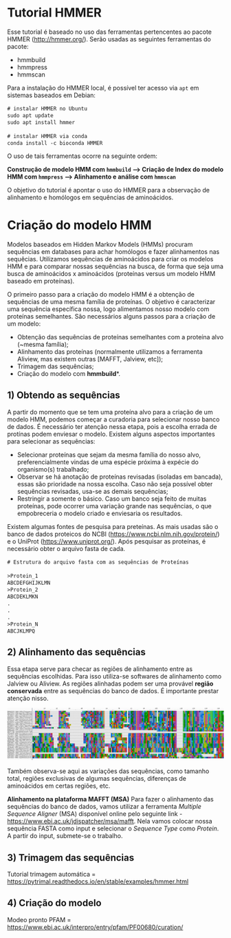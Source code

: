 # Tutorial HMMER
Esse tutorial é baseado no uso das ferramentas pertencentes ao pacote HMMER (http://hmmer.org/). Serão usadas as seguintes ferramentas do pacote:
- hmmbuild
- hmmpress
- hmmscan
  
Para a instalação do HMMER local, é possível ter acesso via `apt` em sistemas baseados em Debian:
```
# instalar HMMER no Ubuntu
sudo apt update
sudo apt install hmmer

# instalar HMMER via conda
conda install -c bioconda HMMER
```
O uso de tais ferramentas ocorre na seguinte ordem:

**Construção de modelo HMM com `hmmbuild`  --> Criação de Index do modelo HMM com `hmmpress` --> Alinhamento e análise com `hmmscan`**

O objetivo do tutorial é apontar o uso do HMMER para a observação de alinhamento e homólogos em sequências de aminoácidos.

# Criação do modelo HMM
Modelos baseados em Hidden Markov Models (HMMs) procuram sequências em databases para achar homólogos e fazer alinhamentos nas sequêcias. Utilizamos sequências de aminoácidos para criar os modelos HMM e para comparar nossas sequências na busca, de forma que seja uma busca de aminoácidos x aminoácidos (proteínas versus um modelo HMM baseado em proteínas).

O primeiro passo para a criação do modelo HMM é a obtenção de sequências de uma mesma família de proteínas. O objetivo é caracterizar uma sequência específica nossa, logo alimentamos nosso modelo com proteínas semelhantes.
São necessários alguns passos para a criação de um modelo:
- Obtenção das sequências de proteínas semelhantes com a proteína alvo (~mesma família);
- Alinhamento das proteínas (normalmente utilizamos a ferramenta Aliview, mas existem outras [MAFFT, Jalview, etc]);
- Trimagem das sequências;
- Criação do modelo com **hmmbuild***.

## 1) Obtendo as sequências
A partir do momento que se tem uma proteína alvo para a criação de um modelo HMM, podemos começar a curadoria para selecionar nosso banco de dados. É necessário ter atenção nessa etapa, pois a escolha errada de protínas podem enviesar o modelo. Existem alguns aspectos importantes para selecionar as sequências:
- Selecionar proteínas que sejam da mesma família do nosso alvo, preferencialmente vindas de uma espécie próxima à expécie do organismo(s) trabalhado;
- Observar se há anotação de proteínas revisadas (isoladas em bancada), essas são prioridade na nossa escolha. Caso não seja possível obter sequências revisadas, usa-se as demais sequências;
- Restringir a somente o básico. Caso um banco seja feito de muitas proteínas, pode ocorrer uma variação grande nas sequências, o que empobreceria o modelo criado e enviesaria os resultados.

Existem algumas fontes de pesquisa para preteínas. As mais usadas são o banco de dados proteicos do NCBI (https://www.ncbi.nlm.nih.gov/protein/) e o UniProt (https://www.uniprot.org/). Após pesquisar as proteínas, é necessário obter o arquivo fasta de cada.
```
# Estrutura do arquivo fasta com as sequências de Proteínas

>Protein_1
ABCDEFGHIJKLMN
>Protein_2
ABCDEKLMKN
.
.
.
>Protein_N
ABCJKLMPQ
```

## 2) Alinhamento das sequências
Essa etapa serve para checar as regiões de alinhamento entre as sequências escolhidas. Para isso utiliza-se softwares de alinhamento como Jalview ou Aliview. As regiões alinhadas podem ser uma provável **região conservada** entre as sequências do banco de dados. É importante prestar atenção nisso.

![alt text](https://github.com/gabrielvpina/my_images/blob/main/Aliview_example.png)

Também observa-se aqui as variações das sequências, como tamanho total, regiões exclusivas de algumas sequências, diferenças de aminoácidos em certas regiões, etc.

**Alinhamento na plataforma MAFFT (MSA)**
Para fazer o alinhamento das sequências do banco de dados, vamos utilizar a ferramenta *Multiple Sequence Aligner* (MSA) disponível online pelo seguinte link - https://www.ebi.ac.uk/jdispatcher/msa/mafft. Nela vamos colocar nossa sequência FASTA como input e selecionar o *Sequence Type* como *Protein*.
A partir do input, submete-se o trabalho.



## 3) Trimagem das sequências

Tutorial trimagem automática = https://pytrimal.readthedocs.io/en/stable/examples/hmmer.html

## 4) Criação do modelo
Modeo pronto PFAM = https://www.ebi.ac.uk/interpro/entry/pfam/PF00680/curation/




